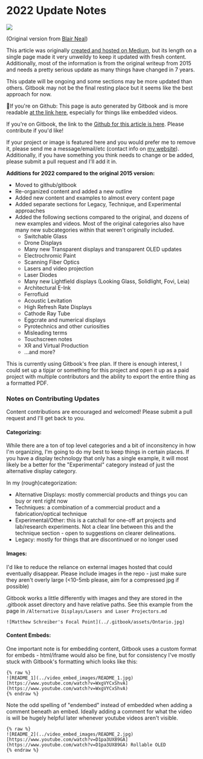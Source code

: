 # 2022 Update Notes

![](../../.gitbook/assets/header.jpg)

(Original version from [Blair Neal](https://www.ablairneal.com))

This article was originally [created and hosted on Medium](https://laserpilot.medium.com/survey-of-alternative-displays-82d928480b9d), but its length on a single page made it very unweildy to keep it updated with fresh content. Additionally, most of the information is from the original writeup from 2015 and needs a pretty serious update as many things have changed in 7 years.&#x20;

This update will be ongoing and some sections may be more updated than others. Gitbook may not be the final resting place but it seems like the best approach for now.

🌟If you're on Github: This page is auto generated by Gitbook and is more readable [at the link here](https://blair-neal.gitbook.io/survey-of-alternative-displays/), especially for things like embedded videos.

If you're on Gitbook, the link to the [Github for this article is here](https://github.com/laserpilot/Survey\_of\_Alternative\_Displays). Please contribute if you'd like!

If your project or image is featured here and you would prefer me to remove it, please send me a message/email/etc (contact info on [my website](https://www.ablairneal.com)). Additionally, if you have something you think needs to change or be added, please submit a pull request and I'll add it in.

**Additions for 2022 compared to the original 2015 version:**

* Moved to github/gitbook
* Re-organized content and added a new outline
* Added new content and examples to almost every content page
* Added separate sections for Legacy, Technique, and Experimental approaches
* Added the following sections compared to the original, and dozens of new examples and videos. Most of the original categories also have many new subcategories within that weren't originally included.
  * Switchable Glass
  * Drone Displays
  * Many new Transparent displays and transparent OLED updates
  * Electrochromic Paint
  * Scanning Fiber Optics
  * Lasers and video projection
  * Laser Diodes
  * Many new Lightfield displays (Looking Glass, Solidlight, Fovi, Leia)
  * Architectural E-Ink
  * Ferrofluid
  * Acoustic Levitation
  * High Refresh Rate Displays
  * Cathode Ray Tube
  * Eggcrate and numerical displays
  * Pyrotechnics and other curiosities
  * Misleading terms
  * Touchscreen notes
  * XR and Virtual Production
  * ...and more?

This is currently using Gitbook's free plan. If there is enough interest, I could set up a tipjar or something for this project and open it up as a paid project with multiple contributors and the ability to export the entire thing as a formatted PDF.

###

### Notes on Contributing Updates

Content contributions are encouraged and welcomed! Please submit a pull request and I'll get back to you.

#### Categorizing:

While there are a ton of top level categories and a bit of inconsitency in how I'm organizing, I'm going to do my best to keep things in certain places. If you have a display technology that only has a single example, it will most likely be a better for the "Experimental" category instead of just the alternative display category.

In my (rough)categorization:&#x20;

* Alternative Displays: mostly commercial products and things you can buy or rent right now
* Techniques: a combination of a commercial product and a fabrication/optical technique
* Experimental/Other: this is a catchall for one-off art projects and lab/research experiments. Not a clear line between this and the technique section - open to suggestions on clearer delineations.
* Legacy: mostly for things that are discontinued or no longer used

#### Images:

I'd like to reduce the reliance on external images hosted that could eventually disappear. Please include images in the repo - just make sure they aren't overly large (<10-5mb please, aim for a compressed jpg if possible)

Gitbook works a little differently with images and they are stored in the .gitbook asset directory and have relative paths. See this example from the page in `/Alternative Displays/Lasers and Laser Projectors.md`

```
![Matthew Schreiber's Focal Point](../.gitbook/assets/Ontario.jpg)
```

#### Content Embeds:

One important note is for embedding content, Gitbook uses a custom format for embeds - html/iframe would also be fine, but for consistency I've mostly stuck with Gitbook's formatting which looks like this:

```
{% raw %}
![README_1](../video_embed_images/README_1.jpg) [https://www.youtube.com/watch?v=WxgVYCxShvA](https://www.youtube.com/watch?v=WxgVYCxShvA)
{% endraw %}
```

Note the odd spelling of "endembed" instead of embedded when adding a comment beneath an embed. Ideally adding a comment for what the video is will be hugely helpful later whenever youtube videos aren't visible.

```
{% raw %}
![README_2](../video_embed_images/README_2.jpg) [https://www.youtube.com/watch?v=D1pa3UX89GA](https://www.youtube.com/watch?v=D1pa3UX89GA) Rollable OLED 
{% endraw %}
```

